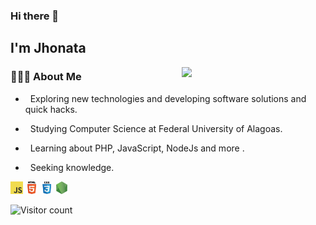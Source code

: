 ### Hi there 👋<h2> I'm Jhonata</h2>

<img align='right' src="https://mir-s3-cdn-cf.behance.net/project_modules/disp/13311e75820101.5c5806640e015.gif" width="230">

<h3> 👨🏽‍💻 About Me </h3>


- &nbsp; Exploring new technologies and developing software solutions and quick hacks.

- &nbsp; Studying Computer Science at Federal University of Alagoas.

- &nbsp; Learning about PHP, JavaScript, NodeJs and more .

- &nbsp; Seeking knowledge.


<code><img height="20" src="https://raw.githubusercontent.com/github/explore/80688e429a7d4ef2fca1e82350fe8e3517d3494d/topics/javascript/javascript.png"></code>
<code><img height="20" src="https://raw.githubusercontent.com/github/explore/80688e429a7d4ef2fca1e82350fe8e3517d3494d/topics/html/html.png"></code>
<code><img height="20" src="https://raw.githubusercontent.com/github/explore/80688e429a7d4ef2fca1e82350fe8e3517d3494d/topics/css/css.png"></code>
<code><img height="20" src="https://raw.githubusercontent.com/github/explore/80688e429a7d4ef2fca1e82350fe8e3517d3494d/topics/nodejs/nodejs.png"></code>

![Visitor count](https://visitor-badge.laobi.icu/badge?page_id=jhonataT.jhonataT)
